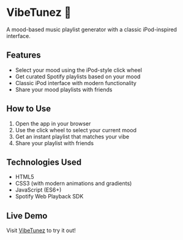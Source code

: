# VibeTunez 🎵

A mood-based music playlist generator with a classic iPod-inspired interface.

## Features

- Select your mood using the iPod-style click wheel
- Get curated Spotify playlists based on your mood
- Classic iPod interface with modern functionality
- Share your mood playlists with friends

## How to Use

1. Open the app in your browser
2. Use the click wheel to select your current mood
3. Get an instant playlist that matches your vibe
4. Share your playlist with friends

## Technologies Used

- HTML5
- CSS3 (with modern animations and gradients)
- JavaScript (ES6+)
- Spotify Web Playback SDK

## Live Demo

Visit [VibeTunez](https://jdeweedata.github.io/VibeTunez/) to try it out!